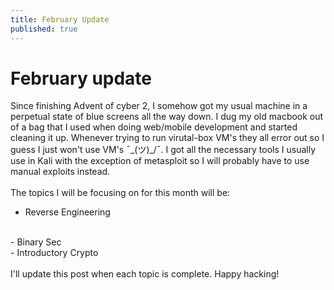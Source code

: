 ```yaml
---
title: February Update
published: true
---
```


# [](#header-1) February update

Since finishing Advent of cyber 2, I somehow got my usual machine in a perpetual state of blue screens all the way down. I dug my old macbook out of a bag that I used when doing web/mobile development and started cleaning it up. Whenever trying to run virutal-box VM's they all error out so I guess I just won't use VM's ¯\_(ツ)_/¯. I got all the necessary tools I usually use in Kali with the exception of metasploit so I will probably have to use manual exploits instead.
<br/>
<br/>
The topics I will be focusing on for this month will be:
<br/>
- Reverse Engineering
<br/>
- Binary Sec
<br/>
- Introductory Crypto
<br/>
<br/>
I'll update this post when each topic is complete. Happy hacking!
